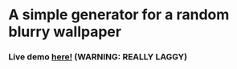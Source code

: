 # A simple generator for a random blurry wallpaper
### Live demo [here!](https://kiryu144.github.io/GaussianWallpaper/) (WARNING: REALLY LAGGY)



